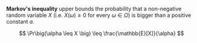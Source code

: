 **Markov's inequality** upper bounds the probability that a non-negative random variable $X$ (i.e. $X(\omega) \geq 0$ for every $\omega \in \Omega$) is bigger than a positive constant $a$.

$$
\Pr\big(\alpha \leq X \big) \leq \frac{\mathbb{E}[X]}{\alpha}
$$